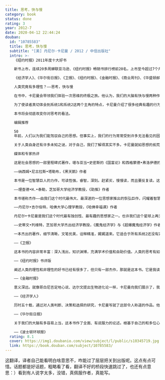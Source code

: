 ```yaml
---
title: 思考，快与慢
category: book
status: done
rating: 3
year: 2012-7
date: 2020-04-12 22:44:24
douban:
  id: "10785583"
  title: 思考，快与慢
  subtitle: "[美] 丹尼尔·卡尼曼 / 2012 / 中信出版社"
  intro: >-
    《纽约时报》2011年度十大好书

    新书上市，连续20多周蝉联亚马逊、《纽约时报》畅销书排行榜前20名，上市至今超过7个月，横扫全球各大畅销书排行榜，稳居亚马逊总榜前50名

    《经济学人》、《华尔街日报》、《卫报》、《纽约时报》、《金融时报》、《商业周刊》、《华盛顿邮报》、等国外权威媒体，《三联生活周刊》、《商学院》、《东方早报》等国内知名媒体争相报道，国内外读者好评如潮

    人类究竟有多理性？——思考，快与慢

    在书中，卡尼曼会带领我们体验一次思维的终极之旅。他认为，我们的大脑有快与慢两种作决定的方式。常用的无意识的“系统1”依赖情感、记忆和经验迅速作出判断，它见闻广博，使我们能够迅速对眼前的情况作出反应。但系统1也很容易上当，它固守“眼见即为事实”的原则，任由损失厌恶和乐观偏见之类的错觉引导我们作出错误的选择。有意识的“系统2”通过调动注意力来分析和解决问题，并作出决定，它比较慢，不容易出错，但它很懒惰，经常走捷径，直接采纳系统1的直觉型判断结果。

    为了使读者真切体会到系统1和系统2这两个主角的特点，卡尼曼介绍了很多经典有趣的行为实验，指出我们在什么情况下可以相信自己的直觉，什么时候不能相信；指导我们如何在商场、职场和个人生活中作出更好的选择，以及如何运用不同技巧来避免那些常常使我们陷入麻烦的思维失误。

    本书将会彻底改变你对思考的看法。

    编辑推荐

    50
    年前，人们以为我们能驾驭自己的思想。但事实上，我们的行为常常受到许多无法看见的因素所影响。我们虽然身处生活这场游戏之中，但对游戏的机制却不理解，偏见常常导致我们追求错误的东西。我们的感知和记忆并不可靠，对于自己心理状态的感知和记忆尤其不可靠。

    关于人类自身还有许多未知之谜，对于自己，我们了解得其实不多。卡尼曼就如思想的拓荒者，他的研究成果为我们认识自我提供了重要的支点。卡尼曼对于人类思考和选择的理解所作出的贡献，无人能出其右。作为历史上最重要的一位心理学家，卡尼曼重塑了认知心理学、理性和因果关系分析，重新诠释了风险，重新阐释了幸福和财富的关系，写就了这部杰作。如果你今年只能读一本书，就读这一本吧。

    媒体和专家热评

    这是社会思想的一部里程碑式著作，堪与亚当•史密斯的《国富论》和西格蒙德•弗洛伊德的《梦的解析》相媲美。

    ——纳西姆•尼古拉斯•塔勒布，《黑天鹅》作者

    本书是一位智慧巨人的力作，可读性强，睿智，深刻。赶紧买，慢慢读，而且要反复读。这本书会改变你的思考方式，读了它，你对工作、世界还有自己的生活的看法都会改变。

    ——理查德•H.•泰勒，芝加哥大学经济学教授，《助推》作者

    本书堪称杰作——由我们这个时代最伟大、最深邃的一位思想家推出的恢弘巨作，闪耀着智慧的光芒。卡尼曼在获得诺贝尔奖之后应该再得一个普利策奖才对。

    ——丹尼尔•吉尔伯特，哈佛大学心理学教授，《哈佛幸福课》作者

    丹尼尔•卡尼曼是我们这个时代最有独创性、最有趣的思想家之一。也许我们这个星球上再无第二个人比他更懂我们怎样作出选择、为什么这样选择了。在这本精彩绝伦的书中，他用一种简单而又吸引人的方式为我们展示了令人受益一生的智慧。尽管方式简单，其内容却十分深刻。本书是所有怀有好奇之心的人的必读之作。

    ——史蒂文•列维特，芝加哥大学杰出经济学教授，《魔鬼经济学》与《超爆魔鬼经济学》作者

    一本杰出的著作，细节清晰，文笔优美，诠释精准，娓娓道来。它适合于所有系统2还没有完全失效的人阅读。

    ——《卫报》

    这本书的内容非常丰富：深入浅出，知识渊博，充满学术价值和自助价值。人类的思考有如此多的缺陷，以至于《纽约时报》的专栏作家戴维•布鲁克斯撰稿声称：卡尼曼和特沃斯基的研究工作从现在起将被铭记数百年，他们为我们认识自我提供了重要的支点。强烈推荐大家购买并阅读本书。

    ——《纽约时报》书评版

    阐述人类的理性和非理性的好书已经有很多了，但只有一部杰作，那就是这本书。它是我读过的有关人类思维的最伟大的、最富洞见性的一本书。

    ——《金融时报》

    意义深远。就像哥白尼否定地心说、达尔文提出生物进化论一样，卡尼曼向我们展示了，我们并没有自己想象的那么理性。

    ——《经济学人》

    历时五十载，通过对人类判断、决策和选择的研究，卡尼曼写就了这部令人称道的作品。他的优雅有力的观点和极具说服力的证据，为我们理解自我和思维提大有裨益。

    ——《华尔街日报》

    关于我们的大脑有多容易上当，这本书作了全面、有说服力的论述。根基于自己的和多位心理学家、经济学家与其他专家的研究成果，卡尼曼拥有了一种卓越的能力，能够把数十年以来的研究成果以一种有趣的语言呈现出来，即使门外汉也能看得懂。这本书是一本非常重要的书。许多科学书通常是前后不一的，一些有趣的章节后面往往跟着一些枯燥乏味的内容。这本书就不是这样，它既是有分量的一本书，同时充满了魅力和实用性，适用于我们的日常生活。每个人都应该读读这本书。

    ——《波士顿环球报》
  rating: 8.1
  cover: https://img1.doubanio.com/view/subject/l/public/s10345719.jpg
  link: https://book.douban.com/subject/10785583/
---
```


这翻译，译者自己能看明白啥意思不，咋能过了层层把关到出版呢。这点有点可惜。话题都是好话题，粗略看了看，翻译不好的桥段快速跳过了，也还有点意思：）看到有人说字太多，没错，真佩服作者，真能写。